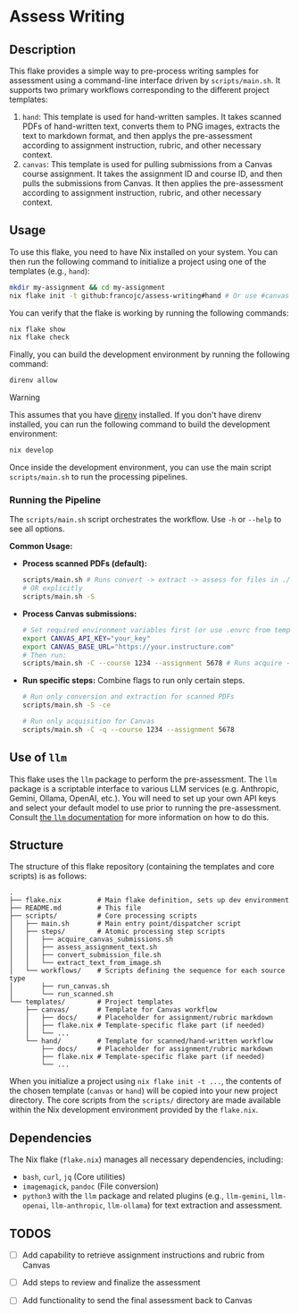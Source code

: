 # Assess Writing

## Description

This flake provides a simple way to pre-process writing samples for assessment using a command-line interface driven by `scripts/main.sh`. It supports two primary workflows corresponding to the different project templates:

1. `hand`: This template is used for hand-written samples. It takes scanned PDFs of hand-written text, converts them to PNG images, extracts the text to markdown format, and then applys the pre-assessment according to assignment instruction, rubric, and other necessary context.
2. `canvas`: This template is used for pulling submissions from a Canvas course assignment. It takes the assignment ID and course ID, and then pulls the submissions from Canvas. It then applies the pre-assessment according to assignment instruction, rubric, and other necessary context.

## Usage 

To use this flake, you need to have Nix installed on your system. You can then run the following command to initialize a project using one of the templates (e.g., `hand`):

```sh
mkdir my-assignment && cd my-assignment
nix flake init -t github:francojc/assess-writing#hand # Or use #canvas
```

You can verify that the flake is working by running the following commands: 

```sh
nix flake show
nix flake check
```

Finally, you can build the development environment by running the following command: 

```sh
direnv allow
```

> [!WARNING]
> This assumes that you have [direnv](https://direnv.net/) installed. If you don't have direnv installed, you can run the following command to build the development environment: 
>

```sh
nix develop
```

Once inside the development environment, you can use the main script `scripts/main.sh` to run the processing pipelines.

### Running the Pipeline

The `scripts/main.sh` script orchestrates the workflow. Use `-h` or `--help` to see all options.

**Common Usage:**

*   **Process scanned PDFs (default):**
    ```sh
    scripts/main.sh # Runs convert -> extract -> assess for files in ./submissions
    # OR explicitly
    scripts/main.sh -S
    ```

*   **Process Canvas submissions:**
    ```sh
    # Set required environment variables first (or use .envrc from template)
    export CANVAS_API_KEY="your_key"
    export CANVAS_BASE_URL="https://your.instructure.com"
    # Then run:
    scripts/main.sh -C --course 1234 --assignment 5678 # Runs acquire -> convert -> extract -> assess
    ```

*   **Run specific steps:** Combine flags to run only certain steps.
    ```sh
    # Run only conversion and extraction for scanned PDFs
    scripts/main.sh -S -ce

    # Run only acquisition for Canvas
    scripts/main.sh -C -q --course 1234 --assignment 5678
    ```

## Use of `llm` 

This flake uses the `llm` package to perform the pre-assessment. The `llm` package is a scriptable interface to various LLM services (e.g. Anthropic, Gemini, Ollama, OpenAI, etc.). You will need to set up your own API keys and select your default model to use prior to running the pre-assessment. Consult [the `llm` documentation](https://llm.datasette.io/) for more information on how to do this.


## Structure 

The structure of this flake repository (containing the templates and core scripts) is as follows:

```plaintext
.
├── flake.nix         # Main flake definition, sets up dev environment
├── README.md         # This file
├── scripts/          # Core processing scripts
│   ├── main.sh       # Main entry point/dispatcher script
│   ├── steps/        # Atomic processing step scripts
│   │   ├── acquire_canvas_submissions.sh
│   │   ├── assess_assignment_text.sh
│   │   ├── convert_submission_file.sh
│   │   └── extract_text_from_image.sh
│   └── workflows/    # Scripts defining the sequence for each source type
│       ├── run_canvas.sh
│       └── run_scanned.sh
└── templates/        # Project templates
    ├── canvas/       # Template for Canvas workflow
    │   ├── docs/     # Placeholder for assignment/rubric markdown
    │   ├── flake.nix # Template-specific flake part (if needed)
    │   └── ...
    └── hand/         # Template for scanned/hand-written workflow
        ├── docs/     # Placeholder for assignment/rubric markdown
        ├── flake.nix # Template-specific flake part (if needed)
        └── ...
```

When you initialize a project using `nix flake init -t ...`, the contents of the chosen template (`canvas` or `hand`) will be copied into your new project directory. The core scripts from the `scripts/` directory are made available within the Nix development environment provided by the `flake.nix`.

## Dependencies

The Nix flake (`flake.nix`) manages all necessary dependencies, including:
- `bash`, `curl`, `jq` (Core utilities)
- `imagemagick`, `pandoc` (File conversion)
- `python3` with the `llm` package and related plugins (e.g., `llm-gemini`, `llm-openai`, `llm-anthropic`, `llm-ollama`) for text extraction and assessment.

## TODOS

- [ ] Add capability to retrieve assignment instructions and rubric from Canvas
- [ ] Add steps to review and finalize the assessment
- [ ] Add functionality to send the final assessment back to Canvas

